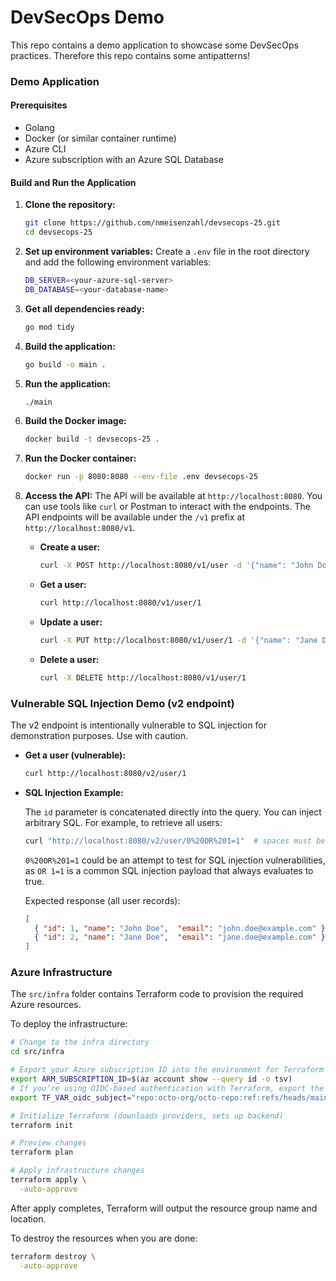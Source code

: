 # DevSecOps Demo

This repo contains a demo application to showcase some DevSecOps practices. Therefore this repo contains some antipatterns!

### Demo Application

#### Prerequisites
- Golang
- Docker (or similar container runtime)
- Azure CLI
- Azure subscription with an Azure SQL Database

#### Build and Run the Application

1. **Clone the repository:**
   ```sh
   git clone https://github.com/nmeisenzahl/devsecops-25.git
   cd devsecops-25
   ```

2. **Set up environment variables:**
   Create a `.env` file in the root directory and add the following environment variables:
   ```sh
   DB_SERVER=<your-azure-sql-server>
   DB_DATABASE=<your-database-name>
   ```

3. **Get all dependencies ready:**
   ```sh
   go mod tidy
   ```

4. **Build the application:**
   ```sh
   go build -o main .
   ```

5. **Run the application:**
   ```sh
   ./main
   ```

6. **Build the Docker image:**
   ```sh
   docker build -t devsecops-25 .
   ```

7. **Run the Docker container:**
   ```sh
   docker run -p 8080:8080 --env-file .env devsecops-25
   ```

8. **Access the API:**
   The API will be available at `http://localhost:8080`. You can use tools like `curl` or Postman to interact with the endpoints.
   The API endpoints will be available under the `/v1` prefix at `http://localhost:8080/v1`.

   - **Create a user:**
     ```sh
     curl -X POST http://localhost:8080/v1/user -d '{"name": "John Doe", "email": "john.doe@example.com"}' -H "Content-Type: application/json"
     ```

   - **Get a user:**
     ```sh
     curl http://localhost:8080/v1/user/1
     ```

   - **Update a user:**
     ```sh
     curl -X PUT http://localhost:8080/v1/user/1 -d '{"name": "Jane Doe", "email": "jane.doe@example.com"}' -H "Content-Type: application/json"
     ```

   - **Delete a user:**
     ```sh
     curl -X DELETE http://localhost:8080/v1/user/1
     ```

### Vulnerable SQL Injection Demo (v2 endpoint)

The v2 endpoint is intentionally vulnerable to SQL injection for demonstration purposes. Use with caution.

- **Get a user (vulnerable):**

  ```sh
  curl http://localhost:8080/v2/user/1
  ```

- **SQL Injection Example:**

  The `id` parameter is concatenated directly into the query. You can inject arbitrary SQL. For example, to retrieve all users:

  ```sh
  curl "http://localhost:8080/v2/user/0%20OR%201=1"  # spaces must be URL-encoded
  ```

  `0%20OR%201=1` could be an attempt to test for SQL injection vulnerabilities, as `OR 1=1` is a common SQL injection payload that always evaluates to true.

  Expected response (all user records):

  ```json
  [
    { "id": 1, "name": "John Doe",  "email": "john.doe@example.com" },
    { "id": 2, "name": "Jane Doe",  "email": "jane.doe@example.com" }
  ]
  ```

### Azure Infrastructure

The `src/infra` folder contains Terraform code to provision the required Azure resources.

To deploy the infrastructure:

```bash
# Change to the infra directory
cd src/infra

# Export your Azure subscription ID into the environment for Terraform
export ARM_SUBSCRIPTION_ID=$(az account show --query id -o tsv)
# If you’re using OIDC-based authentication with Terraform, export the OIDC subject as a variable
export TF_VAR_oidc_subject="repo:octo-org/octo-repo:ref:refs/heads/main"

# Initialize Terraform (downloads providers, sets up backend)
terraform init

# Preview changes
terraform plan

# Apply infrastructure changes
terraform apply \
  -auto-approve 
```

After apply completes, Terraform will output the resource group name and location.

To destroy the resources when you are done:

```bash
terraform destroy \
  -auto-approve
```
````

